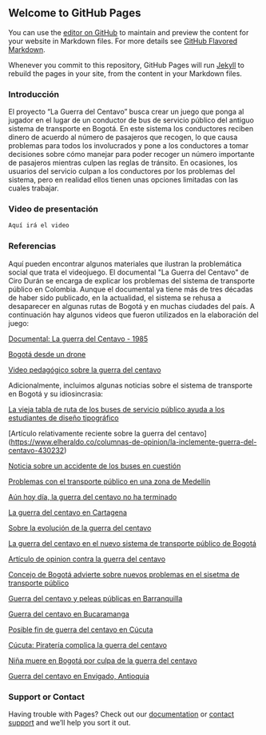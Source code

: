 ## Welcome to GitHub Pages

You can use the [editor on GitHub](https://github.com/Wakisho/GuerraCentavo/edit/master/index.md) to maintain and preview the content for your website in Markdown files.
For more details see [GitHub Flavored Markdown](https://guides.github.com/features/mastering-markdown/).

Whenever you commit to this repository, GitHub Pages will run [Jekyll](https://jekyllrb.com/) to rebuild the pages in your site, from the content in your Markdown files.

### Introducción

El proyecto “La Guerra del Centavo” busca crear un juego que ponga al jugador en el lugar de un conductor de bus de servicio público 
    del antiguo sistema de transporte en Bogotá. En este sistema los conductores reciben dinero de acuerdo al número de
    pasajeros que recogen, lo que causa problemas para todos los involucrados y pone a los conductores a tomar decisiones sobre cómo manejar
    para poder recoger un número importante de pasajeros mientras culpen las reglas de tránsito. En ocasiones, los usuarios del servicio
    culpan a los conductores por los problemas del sistema, pero en realidad ellos tienen unas opciones limitadas con las cuales trabajar.

### Video de presentación



```markdown
Aquí irá el video
```

### Referencias

Aquí pueden encontrar algunos materiales que ilustran la problemática social que trata el videojuego. El documental "La Guerra del Centavo"
  de Ciro Durán se encarga de explicar los problemas del sistema de transporte público en Colombia. Aunque el documental ya tiene más de tres
  décadas de haber sido publicado, en la actualidad, el sistema se rehusa a desaparecer en algunas rutas de Bogotá y en muchas ciudades del país.
  A continuación hay algunos videos que fueron utilizados en la elaboración del juego:
  
 [Documental: La guerra del Centavo - 1985](https://www.youtube.com/watch?v=Am0cDCJypcY)
 
 [Bogotá desde un drone](https://www.youtube.com/watch?v=97UbapYVHzM&feature=youtu.be)
 
 [Video pedagógico sobre la guerra del centavo](https://www.youtube.com/watch?v=uV05DeauLlc&feature=youtu.be)
 
 Adicionalmente, incluimos algunas noticias sobre el sistema de transporte en Bogotá y su idiosincrasia:

[La vieja tabla de ruta de los buses de servicio público ayuda a los estudiantes de diseño tipográfico](http://www.populardelujo.com/tablasderuta)

[Artículo relativamente reciente sobre la guerra del centavo] (https://www.elheraldo.co/columnas-de-opinion/la-inclemente-guerra-del-centavo-430232)

[Noticia sobre un accidente de los buses en cuestión](https://noticias.caracoltv.com/medellin/la-ruta-del-terror-17-heridos-en-choque-de-dos-buses-en-el-barrio-santa-lucia)

[Problemas con el transporte público en una zona de Medellín](https://noticias.caracoltv.com/medellin/asi-es-el-circo-del-transporte-publico-en-alrededores-del-metro-de-san-javier)

[Aún hoy día, la guerra del centavo no ha terminado](https://www.las2orillas.co/la-guerra-del-centavo-ha-terminado/)

[La guerra del centavo en Cartagena](http://m.eluniversal.com.co/cartagena/local/la-guerra-del-centavo-y-la-imprudencia-de-los-conductores-de-bus-en-cartagena-116717)

[Sobre la evolución de la guerra del centavo](https://www.publimetro.co/co/bogota/2015/05/15/sitp-guerra-centavo-guerra-cronometro.html)

[La guerra del centavo en el nuevo sistema de transporte público de Bogotá](https://www.lafm.com.co/bogota/vuelve-la-guerra-del-centavo-pero-ahora-en-sitp-video-ciudadano-advierte-rina-entre-choferes)

[Artículo de opinion contra la guerra del centavo](http://declaracioncontralaguerra.blogspot.com/2008/03/la-guerra-del-centavo.html?m=1)

[Concejo de Bogotá advierte sobre nuevos problemas en el sisetma de transporte público](http://www.concejodebogota.gov.co/vamos-pasando-de-la-guerra-del-centavo-al-combate-incontrolable-contra/concejo/2015-05-14/145335.php)

[Guerra del centavo y peleas públicas en Barranquilla](https://www.noticiasrcn.com/videos/intolerancia-barranquilla-machete-se-enfrentaron-conductores-guerra-del-centavo)

[Guerra del centavo en Bucaramanga](http://m.vanguardia.com/area-metropolitana/bucaramanga/video-410788-asi-buscan-controlar-la-guerra-del-centavo-en-buses-de-b)

[Posible fin de guerra del centavo en Cúcuta](https://www.laopinion.com.co/cucuta/se-acabara-la-guerra-del-centavo-subdirector-de-transporte-139582#OP)

[Cúcuta: Piratería complica la guerra del centavo](https://www.laopinion.com.co/cucuta/buseteros-dicen-que-la-pirateria-incentiva-la-guerra-del-centavo-141625#OP)

[Niña muere en Bogotá por culpa de la guerra del centavo](https://www.kienyke.com/krimen/nina-muere-por-guerra-del-centavo-en-bogota)

[Guerra del centavo en Envigado, Antioquia](http://www.elcolombiano.com/historico/guerra_del_centavo_en_envigado_quedo_registrada_en_video-GAEC_277652)

### Support or Contact

Having trouble with Pages? Check out our [documentation](https://help.github.com/categories/github-pages-basics/) or [contact support](https://github.com/contact) and we’ll help you sort it out.
